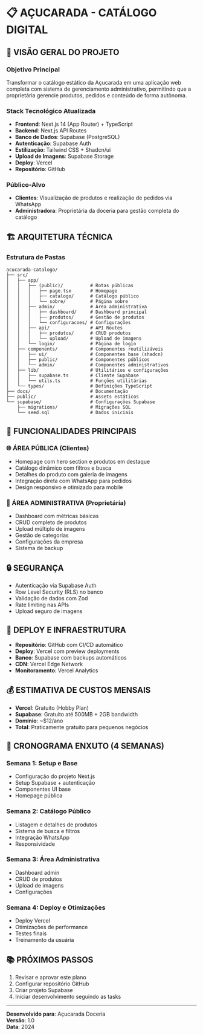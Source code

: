 # 📋 AÇUCARADA - CATÁLOGO DIGITAL

## 🎯 VISÃO GERAL DO PROJETO

### Objetivo Principal
Transformar o catálogo estático da Açucarada em uma aplicação web completa com sistema de gerenciamento administrativo, permitindo que a proprietária gerencie produtos, pedidos e conteúdo de forma autônoma.

### Stack Tecnológico Atualizada
- **Frontend**: Next.js 14 (App Router) + TypeScript
- **Backend**: Next.js API Routes
- **Banco de Dados**: Supabase (PostgreSQL)
- **Autenticação**: Supabase Auth
- **Estilização**: Tailwind CSS + Shadcn/ui
- **Upload de Imagens**: Supabase Storage
- **Deploy**: Vercel
- **Repositório**: GitHub

### Público-Alvo
- **Clientes**: Visualização de produtos e realização de pedidos via WhatsApp
- **Administradora**: Proprietária da doceria para gestão completa do catálogo

## 🏗️ ARQUITETURA TÉCNICA

### Estrutura de Pastas
```
acucarada-catalogo/
├── src/
│   ├── app/
│   │   ├── (public)/          # Rotas públicas
│   │   │   ├── page.tsx       # Homepage
│   │   │   ├── catalogo/      # Catálogo público
│   │   │   └── sobre/         # Página sobre
│   │   ├── admin/             # Área administrativa
│   │   │   ├── dashboard/     # Dashboard principal
│   │   │   ├── produtos/      # Gestão de produtos
│   │   │   └── configuracoes/ # Configurações
│   │   ├── api/               # API Routes
│   │   │   ├── produtos/      # CRUD produtos
│   │   │   └── upload/        # Upload de imagens
│   │   └── login/             # Página de login
│   ├── components/            # Componentes reutilizáveis
│   │   ├── ui/                # Componentes base (shadcn)
│   │   ├── public/            # Componentes públicos
│   │   └── admin/             # Componentes administrativos
│   ├── lib/                   # Utilitários e configurações
│   │   ├── supabase.ts        # Cliente Supabase
│   │   └── utils.ts           # Funções utilitárias
│   └── types/                 # Definições TypeScript
├── docs/                      # Documentação
├── public/                    # Assets estáticos
└── supabase/                  # Configurações Supabase
    ├── migrations/            # Migrações SQL
    └── seed.sql               # Dados iniciais
```

## 🎨 FUNCIONALIDADES PRINCIPAIS

### 🌐 ÁREA PÚBLICA (Clientes)
- Homepage com hero section e produtos em destaque
- Catálogo dinâmico com filtros e busca
- Detalhes do produto com galeria de imagens
- Integração direta com WhatsApp para pedidos
- Design responsivo e otimizado para mobile

### 🔐 ÁREA ADMINISTRATIVA (Proprietária)
- Dashboard com métricas básicas
- CRUD completo de produtos
- Upload múltiplo de imagens
- Gestão de categorias
- Configurações da empresa
- Sistema de backup

## 🔒 SEGURANÇA
- Autenticação via Supabase Auth
- Row Level Security (RLS) no banco
- Validação de dados com Zod
- Rate limiting nas APIs
- Upload seguro de imagens

## 🚀 DEPLOY E INFRAESTRUTURA
- **Repositório**: GitHub com CI/CD automático
- **Deploy**: Vercel com preview deployments
- **Banco**: Supabase com backups automáticos
- **CDN**: Vercel Edge Network
- **Monitoramento**: Vercel Analytics

## 💰 ESTIMATIVA DE CUSTOS MENSAIS
- **Vercel**: Gratuito (Hobby Plan)
- **Supabase**: Gratuito até 500MB + 2GB bandwidth
- **Domínio**: ~$12/ano
- **Total**: Praticamente gratuito para pequenos negócios

## 📅 CRONOGRAMA ENXUTO (4 SEMANAS)

### Semana 1: Setup e Base
- Configuração do projeto Next.js
- Setup Supabase + autenticação
- Componentes UI base
- Homepage pública

### Semana 2: Catálogo Público
- Listagem e detalhes de produtos
- Sistema de busca e filtros
- Integração WhatsApp
- Responsividade

### Semana 3: Área Administrativa
- Dashboard admin
- CRUD de produtos
- Upload de imagens
- Configurações

### Semana 4: Deploy e Otimizações
- Deploy Vercel
- Otimizações de performance
- Testes finais
- Treinamento da usuária

## 📚 PRÓXIMOS PASSOS
1. Revisar e aprovar este plano
2. Configurar repositório GitHub
3. Criar projeto Supabase
4. Iniciar desenvolvimento seguindo as tasks

---

**Desenvolvido para**: Açucarada Doceria  
**Versão**: 1.0  
**Data**: 2024